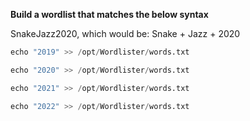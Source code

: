 **Build a wordlist that matches the below syntax**

SnakeJazz2020, which would be: Snake + Jazz + 2020

```python
echo "2019" >> /opt/Wordlister/words.txt
```

```python
echo "2020" >> /opt/Wordlister/words.txt
```

```python
echo "2021" >> /opt/Wordlister/words.txt
```

```python
echo "2022" >> /opt/Wordlister/words.txt
```

